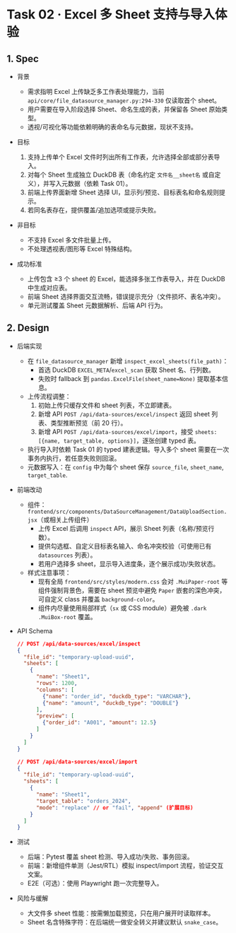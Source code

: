 # Task 02 · Excel 多 Sheet 支持与导入体验

## 1. Spec

- 背景  
  - 需求指明 Excel 上传缺乏多工作表处理能力，当前 `api/core/file_datasource_manager.py:294-330` 仅读取首个 sheet。  
  - 用户需要在导入阶段选择 Sheet、命名生成的表，并保留各 Sheet 原始类型。  
  - 透视/可视化等功能依赖明确的表命名与元数据，现状不支持。

- 目标  
  1. 支持上传单个 Excel 文件时列出所有工作表，允许选择全部或部分表导入。  
  2. 对每个 Sheet 生成独立 DuckDB 表（命名约定 `文件名__sheet名` 或自定义），并写入元数据（依赖 Task 01）。  
  3. 前端上传界面新增 Sheet 选择 UI，显示列/预览、目标表名和命名规则提示。  
  4. 若同名表存在，提供覆盖/追加选项或提示失败。

- 非目标  
  - 不支持 Excel 多文件批量上传。  
  - 不处理透视表/图形等 Excel 特殊结构。

- 成功标准  
  - 上传包含 ≥3 个 sheet 的 Excel，能选择多张工作表导入，并在 DuckDB 中生成对应表。  
  - 前端 Sheet 选择界面交互流畅，错误提示充分（文件损坏、表名冲突）。  
  - 单元测试覆盖 Sheet 元数据解析、后端 API 行为。

## 2. Design

- 后端实现  
  - 在 `file_datasource_manager` 新增 `inspect_excel_sheets(file_path)`：  
    - 首选 DuckDB `EXCEL_META`/`excel_scan` 获取 Sheet 名、行列数。  
    - 失败时 fallback 到 `pandas.ExcelFile(sheet_name=None)` 提取基本信息。  
  - 上传流程调整：  
    1. 初始上传只缓存文件和 sheet 列表，不立即建表。  
    2. 新增 API `POST /api/data-sources/excel/inspect` 返回 sheet 列表、类型推断预览（前 20 行）。  
    3. 新增 API `POST /api/data-sources/excel/import`，接受 `sheets: [{name, target_table, options}]`，逐张创建 typed 表。  
  - 执行导入时依赖 Task 01 的 typed 建表逻辑。导入多个 sheet 需要在一次事务内执行，若任意失败则回滚。  
  - 元数据写入：在 `config` 中为每个 sheet 保存 `source_file`, `sheet_name`, `target_table`.

- 前端改动  
  - 组件：`frontend/src/components/DataSourceManagement/DataUploadSection.jsx`（或相关上传组件）  
    - 上传 Excel 后调用 `inspect` API，展示 Sheet 列表（名称/预览行数）。  
    - 提供勾选框、自定义目标表名输入、命名冲突校验（可使用已有 `datasources` 列表）。  
    - 若用户选择多 sheet，显示导入进度条，逐个展示成功/失败状态。  
  - 样式注意事项：  
    - 现有全局 `frontend/src/styles/modern.css` 会对 `.MuiPaper-root` 等组件强制背景色，需要在 sheet 预览中避免 `Paper` 嵌套的深色冲突，可自定义 class 并覆盖 `background-color`。  
    - 组件内尽量使用局部样式（`sx` 或 CSS module）避免被 `.dark .MuiBox-root` 覆盖。

- API Schema  
  ```json
  // POST /api/data-sources/excel/inspect
  {
    "file_id": "temporary-upload-uuid",
    "sheets": [
      {
        "name": "Sheet1",
        "rows": 1200,
        "columns": [
          {"name": "order_id", "duckdb_type": "VARCHAR"},
          {"name": "amount", "duckdb_type": "DOUBLE"}
        ],
        "preview": [
          {"order_id": "A001", "amount": 12.5}
        ]
      }
    ]
  }
  ```
  ```json
  // POST /api/data-sources/excel/import
  {
    "file_id": "temporary-upload-uuid",
    "sheets": [
      {
        "name": "Sheet1",
        "target_table": "orders_2024",
        "mode": "replace" // or "fail", "append" (扩展目标)
      }
    ]
  }
  ```

- 测试  
  - 后端：Pytest 覆盖 sheet 检测、导入成功/失败、事务回滚。  
  - 前端：新增组件单测（Jest/RTL）模拟 inspect/import 流程，验证交互文案。  
  - E2E（可选）：使用 Playwright 跑一次完整导入。

- 风险与缓解  
  - 大文件多 sheet 性能：按需懒加载预览，只在用户展开时读取样本。  
  - Sheet 名含特殊字符：在后端统一做安全转义并建议默认 `snake_case`。
